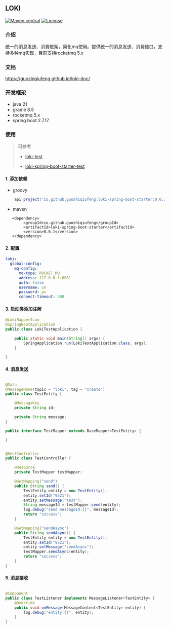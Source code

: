 ## LOKI

[![Maven central](https://img.shields.io/maven-central/v/io.github.guoshiqiufeng/loki.svg?style=flat-square)](https://search.maven.org/search?q=g:io.github.guoshiqiufeng%20AND%20a:loki)
[![License](https://img.shields.io/:license-apache-brightgreen.svg?style=flat-square)](http://www.apache.org/licenses/LICENSE-2.0.html)

### 介绍

统一的消息发送、消费框架，简化mq使用。提供统一的消息发送、消费接口，支持多种mq实现，目前支持rocketmq 5.x

### 文档
https://guoshiqiufeng.github.io/loki-doc/

### 开发框架

- java 21
- gradle 8.5
- rocketmq 5.x
- spring boot 2.7.17

### 使用
> 可参考 
> 
> -  [loki-test](https://github.com/guoshiqiufeng/loki-test)
> 
> -  [loki-spring-boot-starter-test](spring-boot-starter%2Floki-spring-boot-starter-test)

#### 1. 添加依赖

- groovy

```groovy
    api project("io.github.guoshiqiufeng:loki-spring-boot-starter:0.0.1")
```

- maven

```maven
   <dependency>
        <groupId>io.github.guoshiqiufeng</groupId>
        <artifactId>loki-spring-boot-starter</artifactId>
        <version>0.0.1</version>
   </dependency>
```
#### 2. 配置

```yaml
loki:
  global-config:
    mq-config:
      mq-type: ROCKET_MQ
      address: 127.0.0.1:8081
      auth: false
      username: un
      password: ps
      connect-timeout: 300
```

#### 3. 启动类添加注解

```java
@LokiMapperScan
@SpringBootApplication
public class LokiTestApplication {

    public static void main(String[] args) {
        SpringApplication.run(LokiTestApplication.class, args);
    }

}
```

#### 4. 消息发送

```java

@Data
@MessageName(topic = "loki", tag = "create")
public class TestEntity {

    @MessageKey
    private String id;

    private String message;
}

```

```java
public interface TestMapper extends BaseMapper<TestEntity> {

}
```

```java

@RestController
public class TestController {

    @Resource
    private TestMapper testMapper;

    @GetMapping("send")
    public String send() {
        TestEntity entity = new TestEntity();
        entity.setId("9521");
        entity.setMessage("test");
        String messageId = testMapper.send(entity);
        log.debug("send messageId:{}", messageId);
        return "success";
    }

    @GetMapping("sendAsync")
    public String sendAsync() {
        TestEntity entity = new TestEntity();
        entity.setId("9521");
        entity.setMessage("sendAsync");
        testMapper.sendAsync(entity);
        return "success";
    }
}
```

#### 5. 消息接收

```java

@Component
public class TestListener implements MessageListener<TestEntity> {
    @Override
    public void onMessage(MessageContent<TestEntity> entity) {
        log.debug("entity:{}", entity);
    }
}
```

